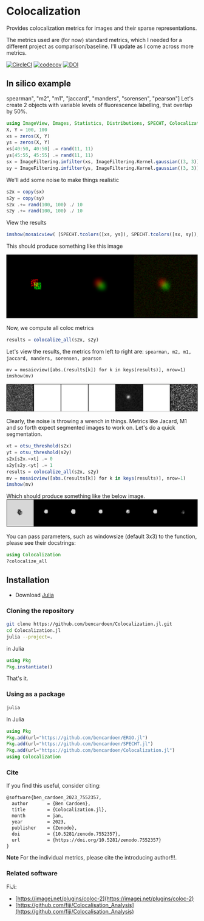 # Colocalization

Provides colocalization metrics for images and their sparse representations.

The metrics used are (for now) standard metrics, which I needed for a different project as comparison/baseline. 
I'll update as I come across more metrics.

[![CircleCI](https://dl.circleci.com/status-badge/img/gh/bencardoen/Colocalization.jl/tree/main.svg?style=svg&circle-token=50ed75938474a05f8c9ed7343d9d6134131f5519)](https://dl.circleci.com/status-badge/redirect/gh/bencardoen/Colocalization.jl/tree/main) [![codecov](https://codecov.io/gh/bencardoen/Colocalization.jl/branch/main/graph/badge.svg?token=50R4ZYYY1V)](https://codecov.io/gh/bencardoen/Colocalization.jl) [![DOI](https://zenodo.org/badge/DOI/10.5281/zenodo.7552357.svg)](https://doi.org/10.5281/zenodo.7552357)




## In silico example
spearman", "m2", "m1", "jaccard", "manders", "sorensen", "pearson"]
Let's create 2 objects with variable levels of fluorescence labelling, that overlap by 50%.
```julia
using ImageView, Images, Statistics, Distributions, SPECHT, Colocalization, ImageFiltering, Random
X, Y = 100, 100
xs = zeros(X, Y)
ys = zeros(X, Y)
xs[40:50, 40:50] .= rand(11, 11)
ys[45:55, 45:55] .= rand(11, 11)
sx = ImageFiltering.imfilter(xs, ImageFiltering.Kernel.gaussian((3, 3)))
sy = ImageFiltering.imfilter(ys, ImageFiltering.Kernel.gaussian((3, 3)))
```
We'll add some noise to make things realistic
```julia
s2x = copy(sx)
s2y = copy(sy)
s2x .+= rand(100, 100) ./ 10
s2y .+= rand(100, 100) ./ 10
```
View the results
```julia
imshow(mosaicview( [SPECHT.tcolors([xs, ys]), SPECHT.tcolors([sx, sy]), SPECHT.tcolors([s2x, s2y])], nrow=1))
```
This should produce something like this image

![demo.png](demo.png)

Now, we compute all coloc metrics
```julia
results = colocalize_all(s2x, s2y)
```
Let's view the results, the metrics from left to right are: `spearman, m2, m1, jaccard, manders, sorensen, pearson`
```
mv = mosaicview([abs.(results[k]) for k in keys(results)], nrow=1)
imshow(mv)
```

![demo.png](resultsnseg.png)

Clearly, the noise is throwing a wrench in things. Metrics like Jacard, M1 and so forth expect segmented images to work on.
Let's do a quick segmentation.
```julia
xt = otsu_threshold(s2x)
yt = otsu_threshold(s2y)
s2x[s2x.<xt] .= 0
s2y[s2y.<yt] .= 1
results = colocalize_all(s2x, s2y)
mv = mosaicview([abs.(results[k]) for k in keys(results)], nrow=1)
imshow(mv)
```
Which should produce something like the below image.
![demo.png](resultseg.png)

You can pass parameters, such as windowsize (default 3x3) to the function, please see their docstrings:
```julia
using Colocalization
?colocalize_all
```

## Installation
- Download [Julia](https://julialang.org/learning/getting-started/)

### Cloning the repository
```bash
git clone https://github.com/bencardoen/Colocalization.jl.git
cd Colocalization.jl
julia --project=.
```
in Julia
```julia
using Pkg
Pkg.instantiate()
```
That's it.

### Using as a package
```bash
julia
```
In Julia
```julia
using Pkg
Pkg.add(url="https://github.com/bencardoen/ERGO.jl")
Pkg.add(url="https://github.com/bencardoen/SPECHT.jl")
Pkg.add(url="https://github.com/bencardoen/Colocalization.jl")
using Colocalization
```


### Cite
If you find this useful, consider citing:
```bibtext
@software{ben_cardoen_2023_7552357,
  author       = {Ben Cardoen},
  title        = {Colocalization.jl},
  month        = jan,
  year         = 2023,
  publisher    = {Zenodo},
  doi          = {10.5281/zenodo.7552357},
  url          = {https://doi.org/10.5281/zenodo.7552357}
}
```

**Note** For the individual metrics, please cite the introducing author!!!.

### Related software
FiJi:
- [https://imagej.net/plugins/coloc-2](https://imagej.net/plugins/coloc-2)
- [https://github.com/fiji/Colocalisation_Analysis](https://github.com/fiji/Colocalisation_Analysis)
